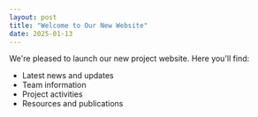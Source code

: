 ```yaml
---
layout: post
title: "Welcome to Our New Website"
date: 2025-01-13
---
```

We're pleased to launch our new project website. Here you'll find:
- Latest news and updates
- Team information
- Project activities
- Resources and publications
